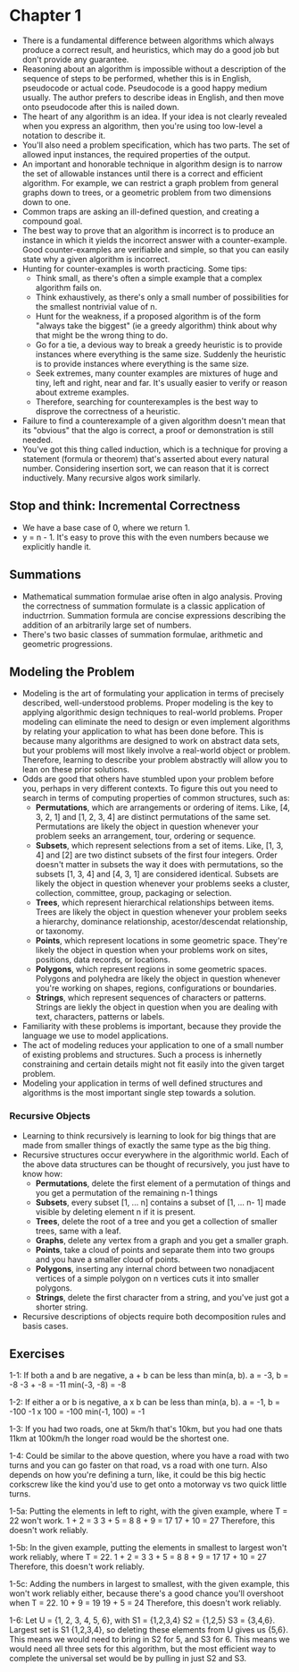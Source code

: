 # Chapter 1
- There is a fundamental difference between algorithms which always produce a correct result, and heuristics, which may do a good job but don't provide any guarantee.
- Reasoning about an algorithm is impossible without a description of the sequence of steps to be performed, whether this is in English, pseudocode or actual code. Pseudocode is a good happy medium usually. The author prefers to describe ideas in English, and then move onto pseudocode after this is nailed down.
- The heart of any algorithm is an idea. If your idea is not clearly revealed when you express an algorithm, then you're using too low-level a notation to describe it.
- You'll also need a problem specification, which has two parts. The set of allowed input instances, the required properties of the output.
- An important and honorable technique in algorithm design is to narrow the set of allowable instances until there is a correct and efficient algorithm. For example, we can restrict a graph problem from general graphs down to trees, or a geometric problem from two dimensions down to one.
- Common traps are asking an ill-defined question, and creating a compound goal.
- The best way to prove that an algorithm is incorrect is to produce an instance in which it yields the incorrect answer with a counter-example. Good counter-examples are verifiable and simple, so that you can easily state why a given algorithm is incorrect.
- Hunting for counter-examples is worth practicing. Some tips:
  - Think small, as there's often a simple example that a complex algorithm fails on.
  - Think exhaustively, as there's only a small number of possibilities for the smallest nontrivial value of n.
  - Hunt for the weakness, if a proposed algorithm is of the form "always take the biggest" (ie a greedy algorithm) think about why that might be the wrong thing to do.
  - Go for a tie, a devious way to break a greedy heuristic is to provide instances where everything is the same size. Suddenly the heuristic is to provide instances where everything is the same size.
  - Seek extremes, many counter examples are mixtures of huge and tiny, left and right, near and far. It's usually easier to verify or reason about extreme examples.
  - Therefore, searching for counterexamples is the best way to disprove the correctness of a heuristic.
- Failure to find a counterexample of a given algorithm doesn't mean that its "obvious" that the algo is correct, a proof or demonstration is still needed.
- You've got this thing called induction, which is a technique for proving a statement (formula or theorem) that's asserted about every natural number. Considering insertion sort, we can reason that it is correct inductively. Many recursive algos work similarly.

## Stop and think: Incremental Correctness
- We have a base case of 0, where we return 1.
- y = n - 1. It's easy to prove this with the even numbers because we explicitly handle it.

## Summations
- Mathematical summation formulae arise often in algo analysis. Proving the correctness of summation formulate is a classic application of inductrrion. Summation formula are concise expressions describing the addition of an arbitrarily large set of numbers.
- There's two basic classes of summation formulae, arithmetic and geometric progressions.

## Modeling the Problem
- Modeling is the art of formulating your application in terms of precisely described, well-understood problems. Proper modeling is the key to applying algorithmic design techniques to real-world problems. Proper modeling can eliminate the need to design or even implement algorithms by relating your application to what has been done before. This is because many algorithms are designed to work on  abstract data sets, but your problems will most likely involve a real-world object or problem. Therefore, learning to describe your problem abstractly will allow you to lean on these prior solutions.
- Odds are good that others have stumbled upon your problem before you, perhaps in very different contexts. To figure this out you need to search  in terms of computing properties of common structures, such as:
  - **Permutations**, which are arrangements or ordering of items. Like, [4, 3, 2, 1] and [1, 2, 3, 4] are distinct permutations of the same set. Permutations are likely the object in question whenever your problem seeks an arrangement, tour, ordering or sequence.
  - **Subsets**, which represent selections from a set of items. Like, [1, 3, 4] and [2] are two distinct subsets of the first four integers. Order doesn't matter in subsets the way it does with permutations, so the subsets [1, 3, 4] and [4, 3, 1] are considered identical. Subsets are likely the object in question whenever your problems seeks a cluster, collection, committee, group, packaging or selection.
  - **Trees**, which represent hierarchical relationships between items. Trees are likely the object in question whenever your problem seeks a hierarchy, dominance relationship, acestor/descendat relationship, or taxonomy.
  - **Points**, which represent locations in some geometric space. They're likely the object in question when your problems work on sites, positions, data records, or locations.
  - **Polygons**, which represent regions in some geometric spaces. Polygons and polyhedra are likely the object in question whenever you're working on shapes, regions, configurations or boundaries.
  - **Strings**, which represent sequences of characters or patterns. Strings are liekly the object in question when you are dealing with text, characters, patterns or labels.
- Familiarity with these problems is important, because they provide the language we use to model applications.
- The act of modeling reduces your application to one of a small number of existing problems and structures. Such a process is inhernetly constraining and certain details might not fit easily into the given target problem.
- Modeling your application in terms of well defined structures and algorithms is the most important single step towards a solution.

### Recursive Objects
- Learning to think recursively is learning to look for big things that are made from smaller things of exactly the same type as the big thing.
- Recursive structures occur everywhere in the algorithmic world. Each of the above data structures can be thought of recursively, you just have to know how:
  - **Permutations**, delete the first element of a permutation of things and you get a permutation of the remaining n-1 things
  - **Subsets**, every subset [1, ... n] contains a subset of [1, ... n- 1] made visible by deleting element n if it is present.
  - **Trees**, delete the root of a tree and you get a collection of smaller trees, same with a leaf.
  - **Graphs**, delete any vertex from a graph and you get a smaller graph.
  - **Points**, take a cloud of points and separate them into two groups and you have a smaller cloud of points.
  - **Polygons**, inserting any internal chord between two nonadjacent vertices of a simple polygon on n vertices cuts it into smaller polygons.
  - **Strings**, delete the first character from a string, and you've just got a shorter string.
- Recursive descriptions of objects require both decomposition rules and basis cases.

## Exercises
1-1: If both a and b are negative, a + b can be less than min(a, b).
  a = -3, b = -8
  -3 + -8 = -11
  min(-3, -8) = -8

1-2: If either a or b is negative, a x b can be less than min(a, b).
  a = -1, b = -100
  -1 x 100 = -100
  min(-1, 100) = -1

1-3: If you had two roads, one at 5km/h that's 10km, but you had one thats 11km at 100km/h the longer road would be the shortest one.

1-4: Could be similar to the above question, where you have a road with two turns and you can go faster on that road, vs a  road with one turn. Also depends on how you're defining a turn, like, it could be this big hectic corkscrew like the kind you'd use to get onto a motorway vs two quick little turns.

1-5a: Putting the elements in left to right, with the given example, where T = 22 won't work.
1 + 2 = 3
3 + 5 = 8
8 + 9 = 17
17 + 10 = 27
Therefore, this doesn't work reliably.

1-5b: In the given example, putting the elements in smallest to largest won't work reliably, where T = 22.
1 + 2 = 3
3 + 5 = 8
8 + 9 = 17
17 + 10 = 27
Therefore, this doesn't work reliably.

1-5c: Adding the numbers in largest to smallest, with the given example, this won't work reliably either, because there's a good chance you'll overshoot when T = 22.
10 + 9 = 19
19 + 5 = 24
Therefore, this doesn't work reliably.

1-6: Let U = {1, 2, 3, 4, 5, 6}, with S1 = {1,2,3,4}  S2 = {1,2,5} S3 = {3,4,6}.
Largest set is S1 {1,2,3,4}, so deleting these elements from U gives us {5,6}. This means we would need to bring in S2 for 5, and S3 for 6. This means we would need all three sets for this algorithm, but the most efficient way to complete the universal set would be by pulling in just S2 and S3.
